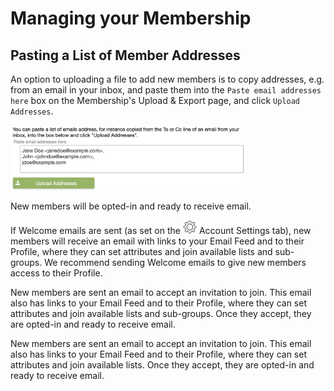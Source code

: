 # Managing your Membership

<span id="gv-2members-11membersAdd"></span>
## Pasting a List of Member Addresses

An option to uploading a file to add new members is to copy addresses, e.g. from an email in your inbox, and paste them into the `Paste email addresses here` box on the Membership's Upload & Export page, and click `Upload Addresses`.

<img src="/docimages/addmem-paste.png" width="75%">

<span class="g4s">
  
New members will be opted-in and ready to receive email.

If Welcome emails are sent (as set on the <img src="/docimages/transparent-gear-icon.png" height="22"> Account Settings tab),
new members will receive an email with links to your Email Feed and to
their Profile, where they can set attributes and join available
lists and sub-groups.  We recommend sending Welcome emails to give
new members access to their Profile.
  
</span> <!-- g4s -->

<span class="sub">
  
New members are sent an email to accept an invitation to join.  This email also has links to your Email Feed and to their Profile, where they can set attributes and join available lists and sub-groups. Once they accept, they are opted-in and ready to receive email.
  
</span> <!-- sub -->

<span class="free">
  
New members are sent an email to accept an invitation to join.  This email also has links to your Email Feed and to their Profile, where they can set attributes and join available lists. Once they accept, they are opted-in and ready to receive email.

</span> <!-- free -->
